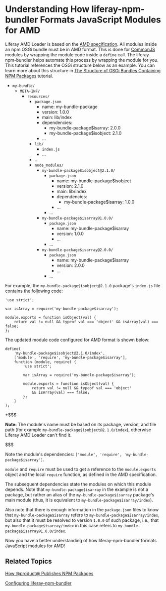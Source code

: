 # Understanding How liferay-npm-bundler Formats JavaScript Modules for AMD [](id=understanding-how-liferay-npm-bundler-formats-javascript-modules-for-amd)

Liferay AMD Loader is based on the 
[AMD specification](https://github.com/amdjs/amdjs-api/wiki/AMD). 
All modules inside an npm OSGi bundle must be in AMD format. This is done for 
[CommonJS](http://www.commonjs.org/) modules by wrapping the module code inside 
a `define` call. The liferay-npm-bundler helps automate this process by wrapping 
the module for you. This tutorial references the OSGi structure below as an 
example. You can learn more about this structure in 
[The Structure of OSGi Bundles Containing NPM Packages](/develop/tutorials/-/knowledge_base/7-1/the-structure-of-osgi-bundles-containing-npm-packages) 
tutorial.

- `my-bundle/`
    - `META-INF/`
        - `resources/`
            - `package.json`
                - name: my-bundle-package
                - version: 1.0.0
                - main: lib/index
                - dependencies:
                    - my-bundle-package$isarray: 2.0.0
                    - my-bundle-package$isobject: 2.1.0
                - ...
            - `lib/`
                - `index.js`
                - ...
            - ...
            - `node_modules/`
                - `my-bundle-package$isobject@2.1.0/`
                    - `package.json`
                        - name: my-bundle-package$isobject
                        - version: 2.1.0
                        - main: lib/index
                        - dependencies:
                            - my-bundle-package$isarray: 1.0.0
                        - ...
                    - ...
                - `my-bundle-package$isarray@1.0.0/`
                    - `package.json`
                        - name: my-bundle-package$isarray
                        - version: 1.0.0
                        - ...
                    - ...
                - `my-bundle-package$isarray@2.0.0/`
                    - `package.json`
                        - name: my-bundle-package$isarray
                        - version: 2.0.0
                        - ...
                    - ...

For example, the `my-bundle-package$isobject@2.1.0` package's `index.js` file 
contains the following code:

    'use strict';

    var isArray = require('my-bundle-package$isarray');

    module.exports = function isObject(val) {
        return val != null && typeof val === 'object' && isArray(val) === false;
    };

The updated module code configured for AMD format is shown below:

    define(
        'my-bundle-package$isobject@2.1.0/index', 
        ['module', 'require', 'my-bundle-package$isarray'], 
        function (module, require) {
            'use strict';

            var isArray = require('my-bundle-package$isarray');

            module.exports = function isObject(val) {
                return val != null && typeof val === 'object' 
                && isArray(val) === false;
            };
        }
    );

+$$$

**Note:** The module's name must be based on its package, version, and file path 
(for example `my-bundle-package$isobject@2.1.0/index`), otherwise Liferay AMD 
Loader can't find it.

$$$

Note the module's dependencies: 
`['module', 'require', 'my-bundle-package$isarray']`.

`module` and `require` must be used to get a reference to the `module.exports`
object and the local `require` function, as defined in the AMD specification.

The subsequent dependencies state the modules on which this module depends. Note 
that `my-bundle-package$isarray` in the example is not a package, but rather an 
alias of the `my-bundle-package$isarray` package's main module (thus, it is 
equivalent to `my-bundle-package$isarray/index`).

Also note that there is enough information in the `package.json` files 
to know that `my-bundle-package$isarray` refers to 
`my-bundle-package$isarray/index`, but also that it must be resolved to version 
`1.0.0` of such package, i.e., that `my-bundle-package$isarray/index` in this 
case refers to `my-bundle-package$isarray@1.0.0/index`.

Now you have a better understanding of how liferay-npm-bundler formats 
JavaScript modules for AMD!

## Related Topics [](id=related-topics)

[How @product@ Publishes NPM Packages](/develop/tutorials/-/knowledge_base/7-1/how-liferay-portal-publishes-npm-packages)

[Configuring liferay-npm-bundler](/develop/tutorials/-/knowledge_base/7-1/configuring-liferay-npm-bundler)

